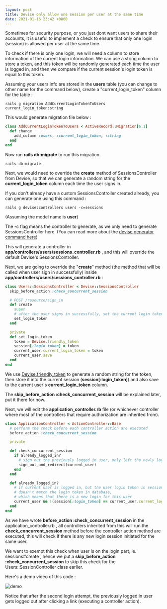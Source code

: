 ```yaml
---
layout: post
title: Devise only allow one session per user at the same time
date: 2021-01-16 23:42 +0800
---
```



Sometimes for security purpose, or you just dont want users to share their accounts, it is useful to implement a check to ensure that only one login (session) is allowed per user at the same time.



To check if there is only one login, we will need a column to store information of the current login information. We can use a string column to store a token, and this token will be randomly generated each time the user is logged in, and then we compare if the current session's login token is equal to this token.



Assuming your users info are stored in the **users** table (you can change to other name for the command below), create a "current_login_token" column for the table :

```
rails g migration AddCurrentLoginTokenToUsers current_login_token:string
```



This would generate migration file below  :

```ruby
class AddCurrentLoginTokenToUsers < ActiveRecord::Migration[6.1]
  def change
    add_column :users, :current_login_token, :string
  end
end
```



Now run **rails db:migrate** to run this migration.

```
rails db:migrate
```



Next, we would need to override the **create** method of SessionsController from Devise, so that we can generate a random string for the **current_login_token** column each time the user signs in.



If you don't already have a custom SessionsController created already, you can generate one using this command : 

```
rails g devise:controllers users -c=sessions
```

(Assuming the model name is **user**)



The -c flag means the controller to generate, as we only need to generate SessionsController here. (You can read more about the [devise generator command here](https://github.com/heartcombo/devise/wiki/Tool:-Generate-and-customize-controllers))



This will generate a controller in **app/controllers/users/sessions_controller.rb** , and this will override the default Devise's SessionsController.



Next, we are going to override the "**create**" method (the method that will be called when user sign in successfully) inside **app/controllers/users/sessions_controller.rb** : 

```ruby
class Users::SessionsController < Devise::SessionsController
  skip_before_action :check_concurrent_session

  # POST /resource/sign_in
  def create
    super
    # after the user signs in successfully, set the current login token
    set_login_token
  end

  private
  def set_login_token
    token = Devise.friendly_token
    session[:login_token] = token
    current_user.current_login_token = token
    current_user.save
  end
end

```



We use [Devise.friendly_token](https://github.com/heartcombo/devise/blob/45b831c4ea5a35914037bd27fe88b76d7b3683a4/lib/devise.rb#L492) to generate a random string for the token, then store it into the current session (**session[:login_token]**) and also save to the current user's **current_login_token** column.



The **skip_before_action :check_concurrent_session** will be explained later, put it there for now.



Next, we will edit the **application_controller.rb** file (or whichever controller where most of the controllers that require authorization are inherited from).

```ruby
class ApplicationController < ActionController::Base
  # perform the check before each controller action are executed
  before_action :check_concurrent_session

  private

  def check_concurrent_session
    if already_logged_in?
      # sign out the previously logged in user, only left the newly login user
      sign_out_and_redirect(current_user)
    end
  end

  def already_logged_in?
    # if current user is logged in, but the user login token in session 
    # doesn't match the login token in database,
    # which means that there is a new login for this user
    current_user && !(session[:login_token] == current_user.current_login_token)
  end
end
```



As we have wrote **before_action :check_concurrent_session** in the application_controller.rb , all controllers inherited from this will run the **check_concurrent_session** method before the controller action method are executed, this will check if there is any new login session initiated for the same user.



We want to exempt this check when user is on the login part, ie. sessions#create , hence we put a **skip_before_action :check_concurrent_session** to skip this check for the Users::SessionController class earlier.



Here's a demo video of this code : 

![demo](https://rubyyagi.s3.amazonaws.com/18-devise-limit-one-user/single-login-demo.gif)



Notice that after the second login attempt, the previously logged in user gets logged out after clicking a link (executing a controller action).

<script async data-uid="4776ba93ea" src="https://rubyyagi.ck.page/4776ba93ea/index.js"></script>


